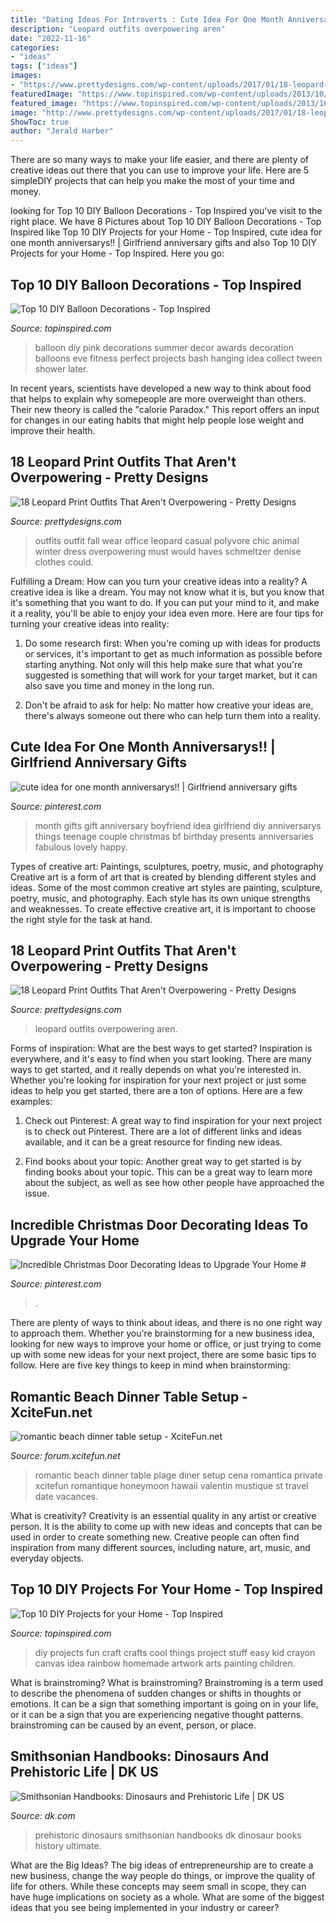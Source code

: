 ```yaml
---
title: "Dating Ideas For Introverts : Cute Idea For One Month Anniversarys!!"
description: "Leopard outfits overpowering aren"
date: "2022-11-16"
categories:
- "ideas"
tags: ["ideas"]
images:
- "https://www.prettydesigns.com/wp-content/uploads/2017/01/18-leopard-print-outfits-that-arent-overpowering-2.jpg"
featuredImage: "https://www.topinspired.com/wp-content/uploads/2013/10/518.jpg"
featured_image: "https://www.topinspired.com/wp-content/uploads/2013/10/518.jpg"
image: "http://www.prettydesigns.com/wp-content/uploads/2017/01/18-leopard-print-outfits-that-arent-overpowering.jpg"
ShowToc: true
author: "Jerald Harber"
---
```



There are so many ways to make your life easier, and there are plenty of creative ideas out there that you can use to improve your life. Here are 5 simpleDIY projects that can help you make the most of your time and money.

	

		
looking for Top 10 DIY Balloon Decorations - Top Inspired you've visit to the right place. We have 8 Pictures about Top 10 DIY Balloon Decorations - Top Inspired like Top 10 DIY Projects for your Home - Top Inspired, cute idea for one month anniversarys!! | Girlfriend anniversary gifts and also Top 10 DIY Projects for your Home - Top Inspired. Here you go:
		
    
## Top 10 DIY Balloon Decorations - Top Inspired

<img loading=lazy src="https://www.topinspired.com/wp-content/uploads/2013/10/518.jpg" onerror="this.onerror=null;this.src='https://tse4.mm.bing.net/th?id=OIP.3kyQ13NVzFCc3wAnwQbOfAHaLF&amp;pid=15.1';" alt="Top 10 DIY Balloon Decorations - Top Inspired">

_Source: topinspired.com_

>balloon diy pink decorations summer decor awards decoration balloons eve fitness perfect projects bash hanging idea collect tween shower later. 

	

In recent years, scientists have developed a new way to think about food that helps to explain why somepeople are more overweight than others. Their new theory is called the "calorie Paradox." This report offers an input for changes in our eating habits that might help people lose weight and improve their health.

    
## 18 Leopard Print Outfits That Aren&#039;t Overpowering - Pretty Designs

<img loading=lazy src="http://www.prettydesigns.com/wp-content/uploads/2017/01/18-leopard-print-outfits-that-arent-overpowering.jpg" onerror="this.onerror=null;this.src='https://tse2.mm.bing.net/th?id=OIP.T2QtcIfI_9uLE8wPI5I6iQHaLT&amp;pid=15.1';" alt="18 Leopard Print Outfits That Aren&#039;t Overpowering - Pretty Designs">

_Source: prettydesigns.com_

>outfits outfit fall wear office leopard casual polyvore chic animal winter dress overpowering must would haves schmeltzer denise clothes could. 

	

Fulfilling a Dream: How can you turn your creative ideas into a reality?
A creative idea is like a dream. You may not know what it is, but you know that it's something that you want to do. If you can put your mind to it, and make it a reality, you'll be able to enjoy your idea even more. Here are four tips for turning your creative ideas into reality:
1. Do some research first: When you're coming up with ideas for products or services, it's important to get as much information as possible before starting anything. Not only will this help make sure that what you're suggested is something that will work for your target market, but it can also save you time and money in the long run.

2. Don't be afraid to ask for help: No matter how creative your ideas are, there's always someone out there who can help turn them into a reality.

    
## Cute Idea For One Month Anniversarys!! | Girlfriend Anniversary Gifts

<img loading=lazy src="https://i.pinimg.com/736x/f0/ff/14/f0ff1439908c7e411d86cfd2c0e350fa--apology-gifts-anniversary-ideas.jpg" onerror="this.onerror=null;this.src='https://tse3.mm.bing.net/th?id=OIP.PiLgUt_KdWeNwbs2v5Q37AHaNL&amp;pid=15.1';" alt="cute idea for one month anniversarys!! | Girlfriend anniversary gifts">

_Source: pinterest.com_

>month gifts gift anniversary boyfriend idea girlfriend diy anniversarys things teenage couple christmas bf birthday presents anniversaries fabulous lovely happy. 

	

Types of creative art: Paintings, sculptures, poetry, music, and photography
Creative art is a form of art that is created by blending different styles and ideas. Some of the most common creative art styles are painting, sculpture, poetry, music, and photography. Each style has its own unique strengths and weaknesses. To create effective creative art, it is important to choose the right style for the task at hand.

    
## 18 Leopard Print Outfits That Aren&#039;t Overpowering - Pretty Designs

<img loading=lazy src="https://www.prettydesigns.com/wp-content/uploads/2017/01/18-leopard-print-outfits-that-arent-overpowering-2.jpg" onerror="this.onerror=null;this.src='https://tse2.mm.bing.net/th?id=OIP.9Rc_BYvaC4Eyxcsp1JTn8QCvEs&amp;pid=15.1';" alt="18 Leopard Print Outfits That Aren&#039;t Overpowering - Pretty Designs">

_Source: prettydesigns.com_

>leopard outfits overpowering aren. 

	

Forms of inspiration: What are the best ways to get started?
Inspiration is everywhere, and it's easy to find when you start looking. There are many ways to get started, and it really depends on what you're interested in. Whether you're looking for inspiration for your next project or just some ideas to help you get started, there are a ton of options. Here are a few examples:
1. Check out Pinterest: A great way to find inspiration for your next project is to check out Pinterest. There are a lot of different links and ideas available, and it can be a great resource for finding new ideas.

2. Find books about your topic: Another great way to get started is by finding books about your topic. This can be a great way to learn more about the subject, as well as see how other people have approached the issue.


    
## Incredible Christmas Door Decorating Ideas To Upgrade Your Home #

<img loading=lazy src="https://i.pinimg.com/736x/6d/f6/79/6df679866947bc90b1c522ceeadd157a.jpg" onerror="this.onerror=null;this.src='https://tse1.mm.bing.net/th?id=OIP.U9WKRhCVQR5q_oGIA87GawHaJ3&amp;pid=15.1';" alt="Incredible Christmas Door Decorating Ideas to Upgrade Your Home #">

_Source: pinterest.com_

>. 

	

There are plenty of ways to think about ideas, and there is no one right way to approach them. Whether you're brainstorming for a new business idea, looking for new ways to improve your home or office, or just trying to come up with some new ideas for your next project, there are some basic tips to follow. Here are five key things to keep in mind when brainstorming: 

    
## Romantic Beach Dinner Table Setup - XciteFun.net

<img loading=lazy src="http://img.xcitefun.net/users/2014/07/358135,xcitefun-romantic-beach-set-up-3.jpg" onerror="this.onerror=null;this.src='https://tse1.mm.bing.net/th?id=OIP.bWFqO7N4BTGyjR9ZMXZjcwHaE8&amp;pid=15.1';" alt="romantic beach dinner table setup - XciteFun.net">

_Source: forum.xcitefun.net_

>romantic beach dinner table plage diner setup cena romantica private xcitefun romantique honeymoon hawaii valentin mustique st travel date vacances. 

	

What is creativity?
Creativity is an essential quality in any artist or creative person. It is the ability to come up with new ideas and concepts that can be used in order to create something new. Creative people can often find inspiration from many different sources, including nature, art, music, and everyday objects.

    
## Top 10 DIY Projects For Your Home - Top Inspired

<img loading=lazy src="http://topinspired.com/wp-content/uploads/2013/07/410.jpg" onerror="this.onerror=null;this.src='https://tse2.mm.bing.net/th?id=OIP.07Ht5oKV_u9BhD2t0UjZIAHaLG&amp;pid=15.1';" alt="Top 10 DIY Projects for your Home - Top Inspired">

_Source: topinspired.com_

>diy projects fun craft crafts cool things project stuff easy kid crayon canvas idea rainbow homemade artwork arts painting children. 

	

What is brainstroming?
What is brainstroming? Brainstroming is a term used to describe the phenomena of sudden changes or shifts in thoughts or emotions. It can be a sign that something important is going on in your life, or it can be a sign that you are experiencing negative thought patterns. brainstroming can be caused by an event, person, or place.

    
## Smithsonian Handbooks: Dinosaurs And Prehistoric Life | DK US

<img loading=lazy src="https://res.cloudinary.com/dk-hub/t_pp-cover-desktop-2x,f_auto/DK/91227b0cb3134b1a8ac748949164d1db/79a83532bdf84e3bacede33c2e283e42.jpg" onerror="this.onerror=null;this.src='https://tse1.mm.bing.net/th?id=OIP.BYymioYMQpYcMh5m93h_6wHaLF&amp;pid=15.1';" alt="Smithsonian Handbooks: Dinosaurs and Prehistoric Life | DK US">

_Source: dk.com_

>prehistoric dinosaurs smithsonian handbooks dk dinosaur books history ultimate. 

	

What are the Big Ideas?
The big ideas of entrepreneurship are to create a new business, change the way people do things, or improve the quality of life for others. While these concepts may seem small in scope, they can have huge implications on society as a whole. What are some of the biggest ideas that you see being implemented in your industry or career?

